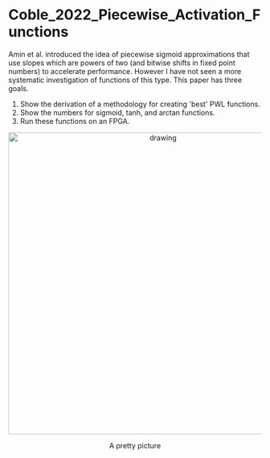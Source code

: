 # Coble_2022_Piecewise_Activation_Functions

Amin et al. introduced the idea of piecewise sigmoid approximations that use slopes which are powers of two (and bitwise shifts in fixed point numbers) to accelerate performance. However I have not seen a more systematic investigation of functions of this type. This paper has three goals.
1. Show the derivation of a methodology for creating 'best' PWL functions.
2. Show the numbers for sigmoid, tanh, and arctan functions.
3. Run these functions on an FPGA.
<p align="center">
<img src="LaTeX/figures/" alt="drawing" width="600"/>
</p>
<p align="center"> A pretty picture </p>
